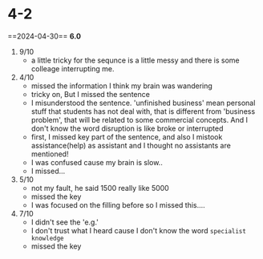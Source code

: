 # 4-2
==2024-04-30== **6.0**
1. 9/10
	- a little tricky for the sequnce is a little messy and there is some colleage interrupting me.
2. 4/10
	- missed the information I think my brain was wandering
	- tricky on, But I missed the sentence
	- I misunderstood the sentence. 'unfinished business' mean personal stuff that students has not deal with, that is different from 'business problem', that will be related to some commercial concepts. And I don't know the word disruption is like broke or interrupted
	- first, I missed key part of the sentence, and also I mistook assistance(help) as assistant and I thought no assistants are mentioned!
	- I was confused cause my brain is slow..
	- I missed...
3. 5/10
	- not my fault, he said 1500 really like 5000
	- missed the key
	- I was focused on the filling before so I missed this....
4. 7/10
	- I didn't see the 'e.g.'
	- I don't trust what I heard cause I don't know the word `specialist knowledge`
	- missed the key